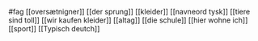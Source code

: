 #fag
[[oversætnigner]]
[[der sprung]]
[[kleider]]
[[navneord tysk]]
[[tiere sind toll]]
[[wir kaufen kleider]]
[[altag]]
[[die schule]]
[[hier wohne ich]]
[[sport]]
[[Typisch deutch]]